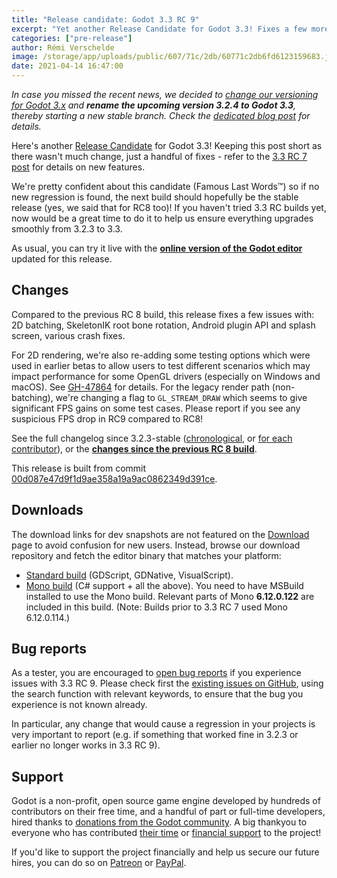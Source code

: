 ```yaml
---
title: "Release candidate: Godot 3.3 RC 9"
excerpt: "Yet another Release Candidate for Godot 3.3! Fixes a few more issues reported against recent RC builds, bringing us to a state that we're happy to release as stable. So that's what the next build should be (Famous Last Words™)!"
categories: ["pre-release"]
author: Rémi Verschelde
image: /storage/app/uploads/public/607/71c/2db/60771c2db6fd6123159683.jpg
date: 2021-04-14 16:47:00
---
```


*In case you missed the recent news, we decided to [change our versioning for Godot 3.x](/article/versioning-change-godot-3x) and **rename the upcoming version 3.2.4 to Godot 3.3**, thereby starting a new stable branch. Check the [dedicated blog post](/article/versioning-change-godot-3x) for details.*

Here's another [Release Candidate](https://en.wikipedia.org/wiki/Software_release_life_cycle#Release_candidate) for Godot 3.3! Keeping this post short as there wasn't much change, just a handful of fixes - refer to the [3.3 RC 7 post](/article/release-candidate-godot-3-3-rc-7) for details on new features.

We're pretty confident about this candidate (Famous Last Words™) so if no new regression is found, the next build should hopefully be the stable release (yes, we said that for RC8 too)! If you haven't tried 3.3 RC builds yet, now would be a great time to do it to help us ensure everything upgrades smoothly from 3.2.3 to 3.3.

As usual, you can try it live with the [**online version of the Godot editor**](https://editor.godotengine.org/3.3.rc9/godot.tools.html) updated for this release.

## Changes

Compared to the previous RC 8 build, this release fixes a few issues with: 2D batching, SkeletonIK root bone rotation, Android plugin API and splash screen, various crash fixes.

For 2D rendering, we're also re-adding some testing options which were used in earlier betas to allow users to test different scenarios which may impact performance for some OpenGL drivers (especially on Windows and macOS). See [GH-47864](https://github.com/godotengine/godot/pull/47864) for details. For the legacy render path (non-batching), we're changing a flag to `GL_STREAM_DRAW` which seems to give significant FPS gains on some test cases. Please report if you see any suspicious FPS drop in RC9 compared to RC8!

See the full changelog since 3.2.3-stable ([chronological](https://downloads.tuxfamily.org/godotengine/3.3/rc9/Godot_v3.3-rc9_changelog_chrono.txt), or [for each contributor](https://downloads.tuxfamily.org/godotengine/3.3/rc9/Godot_v3.3-rc9_changelog_authors.txt)), or the [**changes since the previous RC 8 build**](https://github.com/godotengine/godot/compare/b076150b086a5001b190a9a20a425d1bc842fe21...00d087e47d9f1d9ae358a19a9ac0862349d391ce).

This release is built from commit [00d087e47d9f1d9ae358a19a9ac0862349d391ce](https://github.com/godotengine/godot/commit/00d087e47d9f1d9ae358a19a9ac0862349d391ce).

## Downloads

The download links for dev snapshots are not featured on the [Download](/download) page to avoid confusion for new users. Instead, browse our download repository and fetch the editor binary that matches your platform:

- [Standard build](https://downloads.tuxfamily.org/godotengine/3.3/rc9/) (GDScript, GDNative, VisualScript).
- [Mono build](https://downloads.tuxfamily.org/godotengine/3.3/rc9/mono/) (C# support + all the above). You need to have MSBuild installed to use the Mono build. Relevant parts of Mono **6.12.0.122** are included in this build. (Note: Builds prior to 3.3 RC 7 used Mono 6.12.0.114.)

## Bug reports

As a tester, you are encouraged to [open bug reports](https://github.com/godotengine/godot/issues) if you experience issues with 3.3 RC 9. Please check first the [existing issues on GitHub](https://github.com/godotengine/godot/issues), using the search function with relevant keywords, to ensure that the bug you experience is not known already.

In particular, any change that would cause a regression in your projects is very important to report (e.g. if something that worked fine in 3.2.3 or earlier no longer works in 3.3 RC 9).

## Support

Godot is a non-profit, open source game engine developed by hundreds of contributors on their free time, and a handful of part or full-time developers, hired thanks to [donations from the Godot community](/donate). A big thankyou to everyone who has contributed [their time](https://github.com/godotengine/godot/blob/master/AUTHORS.md) or [financial support](https://github.com/godotengine/godot/blob/master/DONORS.md) to the project!

If you'd like to support the project financially and help us secure our future hires, you can do so on [Patreon](https://www.patreon.com/godotengine) or [PayPal](/donate).
